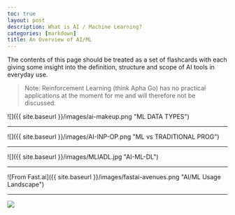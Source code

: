 ```yaml
---
toc: true
layout: post
description: What is AI / Machine Learning?
categories: [markdown]
title: An Overview of AI/ML
---
```

The contents of this page should be treated as a set of flashcards with each giving some insight into the definition, structure and scope of AI tools in everyday use. 
>  Note: Reinforcement Learning (think Apha Go) has no practical applications at the moment for me and will therefore not be discussed.



![]({{ site.baseurl }}/images/ai-makeup.png "ML DATA TYPES")

---

![]({{ site.baseurl }}/images/AI-INP-OP.png "ML vs TRADITIONAL PROG")

---

![]({{ site.baseurl }}/images/MLIADL.jpg "AI-ML-DL")

---

![From Fast.ai]({{ site.baseurl }}/images/fastai-avenues.png "AI/ML Usage Landscape")

---

![]({{"/"|relative_url}}/images/onpointai_logo.gif)

